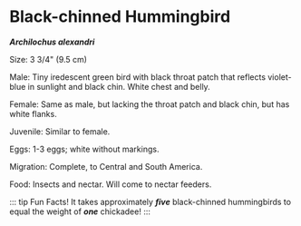 # Black-chinned Hummingbird
***Archilochus alexandri***

Size: 3 3/4" (9.5 cm)

Male: Tiny iredescent green bird with black throat patch that reflects violet-blue in sunlight and black chin. White chest and belly.

Female: Same as male, but lacking the throat patch and black chin, but has white flanks.

Juvenile: Similar to female.

Eggs: 1-3 eggs; white without markings.

Migration: Complete, to Central and South America.

Food: Insects and nectar. Will come to nectar feeders.

::: tip Fun Facts!
It takes approximately ***five*** black-chinned hummingbirds to equal the weight of ***one*** chickadee!
:::